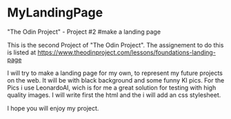 # MyLandingPage
"The Odin Project" - Project #2 #make a landing page

This is the second Project of "The Odin Project".
The assignement to do this is listed at https://www.theodinproject.com/lessons/foundations-landing-page

I will try to make a landing page for my own,
to represent my future projects on the web.
It will be with black background and some funny KI pics.
For the Pics i use LeonardoAI, wich is for me a great solution for testing with high quality images.
I will write first the html and the i will add an css stylesheet.

I hope you will enjoy my project.
